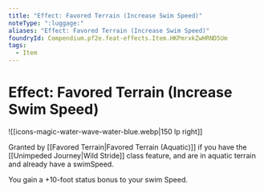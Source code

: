 ```yaml
---
title: "Effect: Favored Terrain (Increase Swim Speed)"
noteType: ":luggage:"
aliases: "Effect: Favored Terrain (Increase Swim Speed)"
foundryId: Compendium.pf2e.feat-effects.Item.HKPmrxkZwHRND5Um
tags:
  - Item
---
```


# Effect: Favored Terrain (Increase Swim Speed)
![[icons-magic-water-wave-water-blue.webp|150 lp right]]

Granted by [[Favored Terrain|Favored Terrain (Aquatic)]] if you have the [[Unimpeded Journey|Wild Stride]] class feature, and are in aquatic terrain and already have a swimSpeed.

You gain a +10-foot status bonus to your swim Speed.
